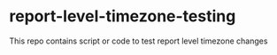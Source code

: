 # report-level-timezone-testing
 This repo contains script or code to test report level timezone changes

